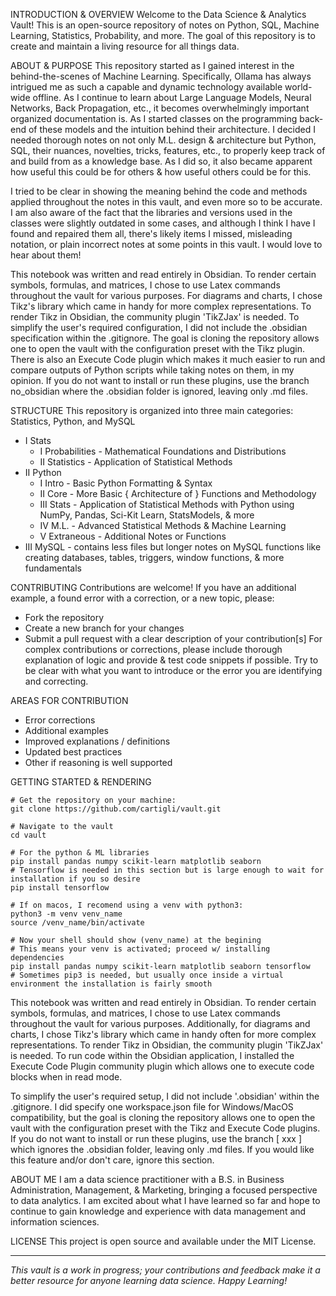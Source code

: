 INTRODUCTION & OVERVIEW
Welcome to the Data Science & Analytics Vault! This is an open-source repository of notes on Python, SQL, Machine Learning, Statistics, Probability, and more. The goal of this repository is to create and maintain a living resource for all things data.

ABOUT & PURPOSE
This repository started as I gained interest in the behind-the-scenes of Machine Learning. Specifically, Ollama has always intrigued me as such a capable and dynamic technology available world-wide offline. As I continue to learn about Large Language Models, Neural Networks, Back Propagation, etc., it becomes overwhelmingly important organized documentation is. As I started classes on the programming back-end of these models and the intuition behind their architecture. I decided I needed thorough notes on not only M.L. design & architecture but Python, SQL, their nuances, novelties, tricks, features, etc., to properly keep track of and build from as a knowledge base. As I did so, it also became apparent how useful this could be for others & how useful others could be for this.

I tried to be clear in showing the meaning behind the code and methods applied throughout the notes in this vault, and even more so to be accurate. I am also aware of the fact that the libraries and versions used in the classes were slightly outdated in some cases, and although I think I have I found and repaired them all, there's likely items I missed, misleading notation, or plain incorrect notes at some points in this vault. I would love to hear about them!

This notebook was written and read entirely in Obsidian. To render certain symbols, formulas, and matrices, I chose to use Latex commands throughout the vault for various purposes. For diagrams and charts, I chose Tikz's library which came in handy for more complex representations. To render Tikz in Obsidian, the community plugin 'TikZJax' is needed. To simplify the user's required configuration, I did not include the .obsidian specification within the .gitignore. The goal is cloning the repository allows one to open the vault with the configuration preset with the Tikz plugin. There is also an Execute Code plugin which makes it much easier to run and compare outputs of Python scripts while taking notes on them, in my opinion. If you do not want to install or run these plugins, use the branch no_obsidian where the .obsidian folder is ignored, leaving only .md files.

STRUCTURE
This repository is organized into three main categories: Statistics, Python, and MySQL
- I Stats
	- I Probabilities - Mathematical Foundations and Distributions
	- II Statistics - Application of Statistical Methods
- II Python
	- I Intro - Basic Python Formatting & Syntax
	- II Core - More Basic { Architecture of } Functions and Methodology
	- III Stats - Application of Statistical Methods with Python using NumPy, Pandas, Sci-Kit Learn, StatsModels, & more
	- IV M.L. - Advanced Statistical Methods & Machine Learning
	- V Extraneous - Additional Notes or Functions
- III MySQL - contains less files but longer notes on MySQL functions like creating databases, tables, triggers, window functions, & more fundamentals

CONTRIBUTING
Contributions are welcome! If you have an additional example, a found error with a correction, or a new topic, please:
- Fork the repository
- Create a new branch for your changes
- Submit a pull request with a  clear description of your contribution[s]
For complex contributions or corrections, please include thorough explanation of logic and provide & test code snippets if possible. Try to be clear with what you want to introduce or the error you are identifying and correcting.

AREAS FOR CONTRIBUTION
- Error corrections
- Additional examples
- Improved explanations / definitions
- Updated best practices
- Other if reasoning is well supported

GETTING STARTED & RENDERING
```
# Get the repository on your machine:
git clone https://github.com/cartigli/vault.git

# Navigate to the vault
cd vault

# For the python & ML libraries
pip install pandas numpy scikit-learn matplotlib seaborn
# Tensorflow is needed in this section but is large enough to wait for installation if you so desire
pip install tensorflow

# If on macos, I recomend using a venv with python3:
python3 -m venv venv_name
source /venv_name/bin/activate

# Now your shell should show (venv_name) at the begining 
# This means your venv is activated; proceed w/ installing dependencies
pip install pandas numpy scikit-learn matplotlib seaborn tensorflow
# Sometimes pip3 is needed, but usually once inside a virtual environment the installation is fairly smooth
```

This notebook was written and read entirely in Obsidian. To render certain symbols, formulas, and matrices, I chose to use Latex commands throughout the vault for various purposes. Additionally, for diagrams and charts, I chose Tikz's library which came in handy often for more complex representations. To render Tikz in Obsidian, the community plugin 'TikZJax' is needed. To run code within the Obsidian application, I installed the Execute Code Plugin community plugin which allows one to execute code blocks when in read mode. 

To simplify the user's required setup, I did not include '.obsidian' within the .gitignore. I did specify one workspace.json file for Windows/MacOS compatibility, but the goal is cloning the repository allows one to open the vault with the configuration preset with the Tikz and Execute Code plugins. If you do not want to install or run these plugins, use the branch [ xxx ] which ignores the .obsidian folder, leaving only .md files. If you would like this feature and/or don't care, ignore this section.

ABOUT ME
I am a data science practitioner with a B.S. in Business Administration, Management, & Marketing, bringing a focused perspective to data analytics. I am excited about what I have learned so far and hope to continue to gain knowledge and experience with data management and information sciences. 

LICENSE
This project is open source and available under the MIT License.

---
*This vault is a work in progress; your contributions and feedback make it a better resource for anyone learning data science. Happy Learning!*